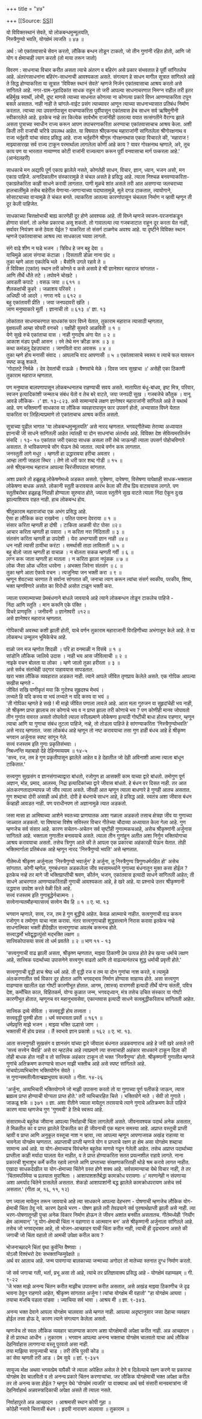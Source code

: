 +++
title = "४७"

+++
[[Source: [SS](https://satsangdhara.net/nbs/nbs-47.htm)]]

यो विविक्तस्थानं सेवते, यो लोकबन्धमुन्मूलयति,  
निस्त्रैगुण्यो भवति, योगक्षेमं त्यजति ॥ ४७ ॥  
  
अर्थ : जो एकांतवासाचे सेवन करतो, लौकिक बन्धन तोडून टाकतो, जो तीन गुणांनी रहित होतो, आणि जो योग व क्षेमाचाही त्याग करतो (तो माया तरून जातो)  
  
विवरण : साधनाचा विचार करीत असता त्याचे अंतरग व बहिरंग असे प्रकार संभवतात हे पूर्वी सांगितलेच आहे. अंतरंगसाधनांना बहिरंग-साधनाची आवश्यकता असते. संगत्याग हे साधन मागील सूत्रात सांगितले आहे ते सिद्ध होण्याकरिता या सूत्रात 'विविक्त स्थानं सेवते' म्हणजे निर्जन एकांतवासाचा आश्रय करतो असे सांगितले आहे. नगर-ग्राम-गृहादिकांत साधक राहून तो जरी आपल्या साधनाचरणात निमग्न राहील तरी इतर बहिर्मुख स्वार्थी, लोभी, दुष्ट माणसे त्याच्या साधनात कोणत्या ना कोणत्या प्रकारे विघ्न आणण्याकरिता टपून बसले असतात. नाही नाही ते चांगले-वाईट प्रसंग त्याच्यावर आणून त्याच्या साधनाभ्यासात प्रतिबंध निर्माण करतात. त्याच्या त्या उपसर्गापासून वाचण्याकरिता पूर्वीपासून एकांतवास हेच साधन सर्व ऋषिमुनीनी स्वीकारलेले आहे. इतकेच नव्हे तर कित्येक सार्वभौम राजांनीही उतरत्या वयात सत्संगतीने वैराग्य झाले असता पुत्राच्या स्वाधीन राज्य करून आपण तपाचरणाकरिता अरण्याचा एकांतवासाचाच आश्रय केला. अशी किती तरी राजांची चरित्रे उपलब्ध आहेत. या विषयात श्रीएकनाथ महाराजांनी सांगितलेला श्रीगोरक्षनाथ व राजा भर्तृहरी यांचा संवाद प्रसिद्ध आहे. राजा भर्तृहरीने श्रीगुरू गोरक्षनाथास एकदा विचारले की, 'महाराज ! माझ्यासारखा सर्व राज्य टाकून परमार्थाला लागलेला कोणी आहे काय ? यावर गोरक्षनाथ म्हणाले, अरे, तूच काय पण या भारतात नव्याण्णव कोटी राजांनी राज्यत्याग करून पूर्वी वनवासाचा मार्ग पत्करला आहे.' (आनंदलहरी)  
  
साधकाचे मन अद्यापि पूर्ण एकाग्र झालेले नसते, कोणतेही साधन, विचार, ज्ञान, ध्यान, भजन असो, मन एकाग्र पाहिजे. अनादिकालीन संस्कारामुळे ते चंचल असते हे प्रसिद्ध आहे. त्याला निश्चळ बनवण्याकरिता-एकाग्रतेकरिता काही साधने करावी लागतात. पाणी मूळचे शांत असले तरी आत असणार्‍या जलचराच्या हालचालींमुळे तसेच बाहेरील येणार्‍या-जाणार्‍याच्या पदाघातामुळे, मुले दगड टाकतात, त्यायोगाने, सोसाट्याच्या वार्‍यामुळे ते चंचल बनते. त्याकरिता आतल्या कारणांपासून चंचलता निर्माण न व्हावी म्हणून ती दूर केली पाहिजेत.  
  
साधकाच्या चित्तक्षोभाची बाह्य कारणेही दूर होणे आवश्यक आहे. ती विघ्ने म्हणजे स्वजन-परजनांकडून होणारा संसर्ग. तो अनेक प्रकारचा असू शकतो. तो गावातल्या त्या गजबजाटात राहून दूर करता येत नाही, सर्वावर नियंत्रण कसे ठेवता येईल ? याकरिता तो संसर्ग टाळणेच अवश्य आहे. या दृष्टीने विविक्त स्थान म्हणजे एकांतवासाचा आश्रय त्या साधकाला घ्यावा लागतो.  
  
संगे वाढे शीण न घडे भजन । त्रिविध हे जन बहु देवा ॥  
याचिमुळे आला संगाचा कंटाळा । दिसताती डोळा नाना छंद ॥  
तुका म्हणे आता एकलेचि भले । बैसोनि उगले रहावे ते ॥  
ते विविक्त (एकांत) स्थान तरी कोणते व कसे असावे हे श्री ज्ञानेश्वर महाराज सांगतात -  
आणि तीर्थे धौते तटे । तपोवने चोखटे ।  
आवडती कपाटे । वसऊ जया ॥ ६११ ॥  
शैलकक्षांची कुहरे । जळाशय परिसरे ।  
अधिष्ठी जो आदरे । नगरा नये ॥ ६१२ ॥  
बहु एकांतावरी प्रीति । जया जनपदावरी खंति ।  
जाण मनुष्याकारे मूर्ती । ज्ञानाची तो ॥ ६१३ ॥' ज्ञा. १३  
  
लोकांतात साधनाचरणात साधकांस फार विघ्ने येतात, तुकाराम महाराज त्यासाठी म्हणतात,  
वृक्षवल्ली आम्हा सोयरी वनचरे । पक्षीही सुस्वरे आळविती ॥ १ ॥  
येणे सुखे रुचे एकांताचा वास । नाही गुणदोष अंगा येत ॥ २ ॥  
आकाश मंडप पृथ्वी आसन । रमे तेथे मन क्रीडा करू ॥ ३ ॥  
कथा कमंडलू देहउपचारा । जाणवितो वारा अवसरू ॥ ४ ॥  
तुका म्हणे होय मनासी संवाद । आपलाचि वाद आपणासी ॥ ५ ॥ एकांतवासाचे स्वरूप व त्याचे फल यावरून स्पष्ट कळू शकते.  
'गोदातटे निर्मळे । देव देवतांची राऊळे । वैष्णवांचे मेळे । दिवस जाय सुखाचा ॥' असेही एका ठिकाणी तुकाराम महाराज म्हणतात.  
  
पण मनुष्यास बालपणापासून लोकबन्धनातच राहण्याची सवय असते. मातापिता बंधू-बांधव, इष्ट मित्र, परिवार, स्वजन इत्यादिकांशी जन्मतःच संबंध येतो व तेच बरे वाटते, जया जनपदी सुख । गजबजेचे कौतुक । वानू आवडे लौकिक- ।' ज्ञा. १३-८२३. असे सामान्यांचे लक्षण ज्ञानेश्वर महाराजांनी सांगितले आहे ते यथार्थ आहे. पण भक्तिमार्गी साधकास या लौकिक व्यवहारापासून फार उपसर्ग होतो, अभ्यासात विघ्ने येतात याकरिता वर लिहिल्याप्रमाणे तो एकांताचाच आश्रय करीत असतो.  
  
सूत्राच्या पुढील भागात 'या लोकबन्धमुन्मूलयति' असे नारद म्हणतात. भगवद्‌गीतेच्या तेराव्या अध्यायात ज्ञानाची जी साधने सांगितली आहेत त्यांतही या दोन साधनांचा अंतर्भाव आहे. विविक्त देश सेवित्वमरतिर्जन संसदि । १‍३- १० एकांतात जरी एकादा साधक असला तरी तेथे जाऊनही त्याला उपसर्ग पोहोचविणारे असतात. ते भाविकपणाचे सोंग घेऊन तेथे जातात. त्याचे वर्णन करू लागतात.  
जनस्तुती लागे मधुर । म्हणती हा उद्धारावया हरीचा अवतार ।  
आम्हा लागी जाहला स्थिर । तेणे तो धरी फार शब्द गोडी ॥ १५ ॥  
असे श्रीएकनाथ महाराज आपल्या चिरंजीवपदात सांगतात.  
  
अशा प्रकारे तो हळूहळू लोकेषणेमध्ये अडकत असतो. पुत्रेषणा, दारेषणा, वित्तेषणा यापेक्षाही साधक-भक्ताला लोकेषणा बाधक असते. लोकानी स्तुती करावयास आरंभ केला की तीच प्रिय वाटावयास लागते. पण स्तुतीबरोबर हळूहळू निंदाही होण्याला सुरुवात होते, ज्याला स्तुतीने सुख वाटते त्याला निंदा ऐकून दुःख झाल्याशिवाय राहत नाही. हाच लोकबन्ध होय.  
  
श्रीतुकाराम महाराजांचा एक अभंग प्रसिद्ध आहे.  
ऐसा हा लौकिक कदा राखवेना । पतित पावना देवराया ॥ १ ॥  
संसार करिता म्हणती हा दोषी । टाकिता आळसी पोट पोसा ॥२॥  
आचार करिता म्हणती हा पसारा । न करिता नरा निंदिताती ॥ ३ ॥  
संतसंग करिता म्हणती हा उपदेशी । येरा अभाग्यासी ज्ञान नाही ॥४॥  
धन नाही त्यासी ठायीचा करंटा । समर्थासी ताठा लाविताती ॥ ५ ॥  
बहु बोलो जाता म्हणती हा वाचाळ । न बोलता सकळ म्हणती गर्वी ॥ ६ ॥  
लग्न करू जाता म्हणती हा मातला । न करिता झाला नपुंसक ॥ ७ ॥  
लोक जैसा ओक धरिता धरवेना । अभक्ता जिरेना संतसंग ॥ ८ ॥  
तुका म्हणे आता ऐकावे वचन । त्यजुनिया जन भक्ती करा ॥ ९ ॥  
म्हणून शेवटच्या चरणात ते सर्वाना सांगतात की, जनाचा त्याग करून त्यांचा संसर्ग स्वकीय, परकीय, शिष्य, भक्त म्हणविणारे असोत का विरोधी असोत टाळून भक्ती करा.  
  
ज्याला परमात्म्याच्या प्रेमबंधनाने बांधले जावयाचे आहे त्याने लोकबन्धन तोडून टाकलेच पाहिजे -  
निंदा आणि स्तुति । मान करूनि एके पंक्ति ।  
विचरे प्राणवृत्ति । जनीवनी ॥ ज्ञानेश्वरी ॥१२॥  
असे ज्ञानेश्वर महाराज म्हणतात.  
  
गोपिकाची अवस्था कशी झाली होती, याचे वर्णन तुकाराम महाराजानी विरहिणीच्या अभंगातून केले आहे. ते या लोकबन्ध उन्मूलन भूमिकेचेच आहे.  
  
वाळो जन मज म्हणोत शिदळी । परि हा वनमाळी न विसंबे ॥ १ ॥  
सांडोनि लौकिक जालिये उदास । नाही भय आस जीवित्वाची ॥ २ ॥  
नाइके वचन बोलता या लोका । म्हणे जालो तुका हरीरता ॥ ३ ॥  
असे सर्वच संतांचेही उद्‌गार पाहावयास सापडतात.  
खरा भक्त लौकिक व्यवहारात अडकत नाही. त्याने आपले जीवित तृणप्राय केलेले असते. एक गोपिक आपल्या सखीस म्हणते -  
जीवितं सखि पाणीकृतं मया किं गुरोश्‍च सुहृदश्‍च मेभयं ।  
लभ्यते हि यदि कस्य वा भयं लभ्यते न यदि कस्य वा भयं ॥  
'ती गोपिका म्हणते हे सखे ! मी माझे जीवित पणाला लावले आहे. आता मला गुरुजन वा सुहृदांचेही भय नाही, तो श्रीकृष्ण प्राप्त झालाच तर कोणाचे भय व न प्राप्त झाला तरी कोणाचे भय ? पण कोणीही मानव जोपावतो तीन गुणांत वावरत असतो तोपावेतो त्याला वरीलप्रमाणे लोकेषणा इत्यादी गोष्टीची बाधा होतच राहणार, म्हणून त्याचा आणि या गुणाचा संबंध तुटला पाहिजे, नव्हे, तो तोडला पाहिजे हे सांगण्याकरिता 'निस्त्रैगुण्योभवति' असे नारद म्हणतात. जसा लोकबंध आहे म्हणून तो नष्ट करावयाचा तसा गुण हाही बंधच आहे हे श्रीकृष्ण भगवान अर्जुनास स्पष्ट सांगून गेले.  
सत्त्वं रजस्तम इति गुणाः प्रकृतिसंभवाः ।  
निबध्नन्ति महाबाहो देहे देहिनमव्ययम ॥ १४-५  
'सत्त्व, रज, तम हे गुण प्रकृतीपासून झालेले आहेत व हे देहातील जो देही अविनाशी आत्मा त्याला बांधून टाकितात.'  
  
सत्त्वगुण सुखसंग व ज्ञानसंगाच्याद्वारा बांधतो, रजोगुण हा आसक्ती काम याच्या द्वारे बांधतो. तमोगुण पूर्ण अज्ञान, मोह, प्रमाद, आलस्य, निद्रा इत्यादिकांच्या द्वारे जीवास बांधतो. हे बंधन वर दिसत नाही. तर आत अंतःकरणतादात्म्यापन्न जो जीव त्याला असते. जीवही आत म्हणून त्याला बाधणारे हे गुणही आतच असतात. गुण शब्दाचा दोरी असाही अर्थ होतो. दोरी हे बंधनाचे साधन आहे, हे प्रसिद्ध आहे. स्वतंत्र अशा जीवास बंधन केव्हाही आवडत नाही. पण पराधीनपण तो अज्ञानामुळे त्यात अडकतो.  
  
जसा मासा हा आमिषाच्या आशेने स्वतःच्या प्राणघातक अशा गळाला अडकतो तसाच क्षेत्रज्ञ जीव या गुणाच्या जाळ्यात अडकतो. या विषयाचा विशेष सविस्तर विचार गीतेच्या चौदाव्या अध्यायात केला गेला आहे. गुण म्हणजेच सर्व संसार आहे. कारण सचेतन-अचेतन सर्व सृष्टीही गुणात्मकचआहे, असेच श्रीकृष्णांनी अर्जुनास सांगितले आहे. भक्ताला गुणातीत बनावयाचे असते. त्याला तीन गुणांहून अतीत अशा निर्गुण भक्तियोगाचा आश्रय करावयाचा असतो. तसेच त्रिगुण आले की ते आपला एक प्रकारचा अहंकारही घेऊन येतात. तोही भक्तिमार्गाला प्रतिबंधक आहे म्हणून नारद 'निस्त्रैगुण्यो भवति' असे म्हणतात.  
  
गीतेमध्ये श्रीकृष्ण अर्जुनाला 'निस्त्रैगुण्यो भवार्जुन' हे अर्जुना, तू निस्त्रैगुण्य त्रिगुणधर्मरहित हो' असेच सांगतात. कोणी म्हणेल, गुणबंधनात अडकलेला जीव स्वसामर्थ्याने गुणाच्या बंधनातून मुक्त कसा होईल ? इतकेच नव्हे तर मागे जी भक्तिप्राप्तीची श्रवण, कीर्तन, भजन, एकांतवास इत्यादी साधने सांगितली आहेत; ती साधने आचरणात आणण्याकरिताही गुणाची आवश्यकता आहे, हे खरे आहे. या प्रश्नाचे उत्तर श्रीकृष्णानी उद्धवास उपदेश करते वेळी दिले आहे.  
सत्त्वं रजस्तम इति गुणाबुद्धेर्नचात्मनः ।  
सत्त्वेनान्यतमौहन्यात्सत्त्वं सत्त्वेन चैव हि ॥ १ ॥ ए. भा. १३  
  
भगवान म्हणाले, सत्त्व, रज, तम हे गुण बुद्धीचे आहेत. केवळ आत्म्याचे नाहीत. सत्वगुणाची वाढ करून रजोगुण व तमोगुण याचा नाश करावा. नंतर सत्त्वगुणाचाही शुद्धसत्त्वाने निरास करावा इतकेच नव्हे साधनात्मिका भक्ती हीदेखील सत्त्वगुणाचा अवलंब करूनच होते.  
सत्त्वाद्धर्मो भवेद्वृद्धात्पुंसो मद्‍भक्ति लक्षण ॥  
सात्त्विकोपासया सत्त्वं तो धर्म प्रवर्तते ॥ २ ॥ भाग ११ - १३  
  
'सत्त्वगुणाची वाढ झाली असता, श्रीकृष्ण म्हणतात, माझ्या ठिकाणी प्रेम उत्पन्न होते हेच खर्‍या धर्माचे लक्षण आहे, सात्त्विक पदार्थाच्या उपासनेने सत्त्वगुण वाढतो आणि तो वाढल्यानंतरच शुद्ध धर्माची प्रवृत्ती होते.'  
  
सत्त्वगुणाची वृद्धी हाच श्रेष्ठ धर्म आहे. ती वृद्धी रज व तम या दोन गुणांचा नाश करते, व त्यामुळे अंतःकरणातील सर्व विकार दूर होतात आणि भगवद्‌भाव निर्माण होण्यास साहाय्य होते. असा सत्त्वगुण वाढण्यास खालील दहा गोष्टी कारणीभूत होतात. आगम, (शास्त्र) वाराणसी इत्यादी तीर्थे योग्य संतती, पवित्र देश, कर्मोचित काल, विहितकर्म, योग्य कुळात जन्म, भगवद्‌ध्यान, मंत्र तसेच उचित संस्कार या गोष्टी कारणीभूत होतात, म्हणूनच वर महानुभावसेवा, एकान्तवास इत्यादी साधने सत्वबुद्धीकरिताच सांगितली आहेत.  
  
सात्त्विक द्रव्ये सेविता । सत्त्ववृद्धी होय तत्त्वता ।  
सत्त्ववृद्धी पुरुषी होता । धर्म स्वभावता प्रवर्ते ॥ १६१ ॥  
धर्मप्रवृत्ति माझे भजन । माझ्या भक्ति उल्हासे जाण ।  
भक्तासी मी होय प्रसन्न । तैं स्वभावे ज्ञान प्रकाशे ॥ १६२ ॥ ए. भा. १३.  
  
आता सत्त्वगुणही सुखसंग व ज्ञानसंग यांच्या द्वारे जीवाला बंधनात अडकवणाराच आहे हे जरी खरे असले तरी 'सत्त्वं सत्त्वेन चैवहि' असे वर म्हटलेच आहे त्याप्रमाणे त्या सत्त्वाचाही अहंकार साधकाने टाकून दिला की तोही बाधक होत नाही व तो सात्त्विक अहंकार टाकून तो भक्त 'निस्त्रैगुण्य' होतो. श्रीकृष्णानी गुणातीत म्हणजे गुणांचे अतिक्रमण करण्याचे साधन माझी भक्तीच आहे असे स्पष्ट सांगितले आहे.  
मांचयोऽव्यभिचारेण भक्तियोगेन सेवते ।  
स गुणान्समतीत्यैतान्ब्रह्मभूयाय कल्पते ॥ गीता. १४-२६  
  
'अर्जुना, अव्यभिचारी भक्तियोगाने जो माझी उपासना करतो तो या गुणाच्या पूर्ण पलीकडे जाऊन, त्यास ब्रह्मत्व प्राप्त होण्याची योग्यता प्राप्त होते.' तरी व्यभिचारहित चित्ते । भक्तियोगे माते । सेवी तो गुणाते । जाकळू शके ॥ ३७१ ॥ ज्ञा. अशा रीतीने ज्याला मायेतून तरावयाचे त्याने गुणाचे अतिक्रमण केले पाहिजे कारण माया म्हणजेच गुण 'गुणमयी' हे तिचे स्वरूप आहे.  
  
संसारामध्ये बहुतेक जीवाना आपल्या निर्वाहाची चिंता लागलेली असते. जीवनावश्यक पदार्थ अनेक असतात, ते मिळतील का व प्राप्त झालेले टिकतील का ही जीवनाची एक महान समस्या आहे. अप्राप्त वस्तूची प्राप्ती व्हावी व प्राप्त आणि अनुकूल वस्तूचा नाश न व्हावा, त्या आपल्या म्हणून आपणाजवळ अखंड राहाव्या या भावनेला योगक्षेम म्हणतात. अप्राप्ताची प्राप्ती म्हणजे योग व प्राप्ताचे रक्षण हा क्षेम असा योगक्षेम शब्दाचा सामान्य अर्थ आहे. या योग-क्षेमाच्याच विवंचनेत बहुतेक माणसे गढून गेलेली आहेत. तसेच अप्राप्त पदार्थाच्या प्राप्तीला काही मर्यादा घालता येत नाहीत, व ते प्राप्त होण्याकरिता सतत प्रयत्नशील राहावे लागते. नाना प्रकारची शुभाशुभ कर्मे करीत रहावे लागते आणि प्राप्ताच्या संरक्षणाकरिताही थोडे श्रम करावे लागत नाहीत. एखादा साधकदेखील या योग-क्षेमाच्या चिंतेने ग्रस्त होणे शक्य आहे. सर्वसामान्याचा येथे विचार नाही, ते तर 'चिंतामपरिमेया च प्रलयाता मुपाश्रिताः । आशापाशशतैर्बद्धा कामक्रोध परायणाः ॥' मरणानेही न संपणार्‍या अशा अमर्याद चिंतेने ग्रासलेले असतात. शेकडो आशापाशांनी बद्ध झालेले कामक्रोधपरायण असेच सर्व असतात.' (गीता अ, १६, ११, १२)  
  
पण ज्याला मायेतून तरून जावयाचे आहे त्या साधकाने आपल्या देहभरण - पोषणाची म्हणजेच लौकिक योग-क्षेमाची चिंता ठेवू नये. कारण देहाचे भरण - पोषण झाले तरी तेवढ्याने सर्व पुरुषार्थप्राप्ती झाली असे नाही. त्या भरण-पोषणातूनही पुन्हा अनेक विकार निर्माण होऊन ते जीवन अशांत बनवीत असतातच. गीतेमध्येही 'निर्योग क्षेम आत्मवान्' 'तू योग-क्षेमाची चिंता न वहाणारा व आत्मवान बन' असे श्रीकृष्णानी अर्जुनाला सांगितले आहे. तसेच जो भगवद्‌भक्त आहे, तो भोजन-आच्छादन याची चिंता करीत नाही, त्याची ही दृढभावना असते की जगाची जो चिंता वहातो तो आमची उपेक्षा करील काय ?  
  
भोजनाच्छादने चिंतां वृथा कुर्वन्ति वैष्णवाः ।  
योऽसौ विश्वंभरो देवः सभक्तान्किमुपेक्षते ॥  
अर्थ वर आलाच आहे. जन्म पावणार्‍या बालकाच्या जन्माच्या अगोदर तो मातेच्या स्तनात दुग्ध निर्माण करतो.  
  
जो सर्व जगाचा गती, भर्ता, प्रभू असा तो आहे, त्याचे तर प्रतिज्ञावाक्य प्रसिद्ध आहे - योगक्षेमं वहाम्यहम् ॥ गी. ९-२२  
'जे भक्त माझे अनन्य चिंतन करीत माझीच उपासना करीत असतात, असे अखंड माझ्या ठिकाणीच जे दृढ भावना ठेवून राहणारे आहेत, श्रीकृष्ण सांगतात अर्जुना ! त्यांचा योगक्षेम मी वहातो' "हा योगक्षेम आघवा । तयाचा मजचि पडला पांडवा । ज्याचिया सर्व भावा । आश्रय मी ॥ ज्ञा. ९-३४३.  
  
अनन्य भक्त देवाने आपला योगक्षेम चालवावा असे म्हणत नाही. आपल्या अदृष्टानुसार जसा देहाचा व्यवहार होईल तसा होऊ दे, कारण त्याने संगत्याग केलेला असतो.  
  
म्हणजेच तो स्वतः लौकिक व्यवहार चालण्यास कारण अशा योगक्षेमाची अपेक्षा करीत नाही. अन्न आच्छादन । हें तो प्रारब्धा आधीन । तुकाराम । भगवान आपल्या अनन्य भक्ताचा योगक्षेम चालवतो याचा अर्थ लौकिक देहनिर्वाहास लागणार्‍या वस्तू पुरवतो असा नाही.  
तया माझिया सायुज्याची चाड । तरी तेचि पुरवी कोड ॥  
कां सेवा म्हणती तरी आड । प्रेम सुये ॥ ज्ञां. ९-३४१  
  
सायुज्य मोक्ष अथवा भगवत्प्रेम यापैकी जे त्याला अपेक्षित असेल ते देणे व दिलेल्याचे रक्षण करणे या प्रकारचा योगक्षेम देव चालवितो व तो अनन्य प्रकारे चिंतन करणार्‍यांचा. जर लौकिक योगक्षेमाची भक्त अपेक्षा करील तर तो अनन्य कसा होईल ? म्हणून येथे 'योगक्षेमं त्यजति' या वाक्याचा अर्थ सर्व संसारी मानवमात्रांना जी देहनिर्वाहार्थ अन्नवस्त्रादिकाची अपेक्षा असते ती त्याला नसते.  
  
निर्वाहापुरते अन्न आच्छादन । आश्रमासी स्थान कोपी गुहा ॥  
कोठेही नसावे चित्तासी बंधन । हृदयी नारायण आठवावा ॥ तुकाराम ॥  
